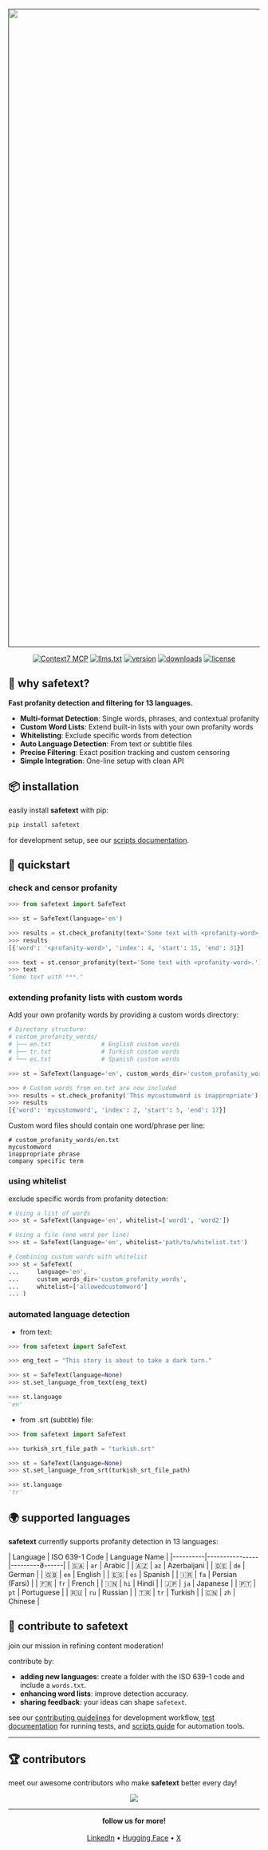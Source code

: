 <div align="center">
  <p>
    <a align="center" href="" target="_blank">
      <img
        width="1280"
        src="https://github.com/viddexa/safetext/assets/44926076/9af66dde-3a93-4c5b-b802-cb31dffcb2e5"
      >
    </a>
  </p>

[![Context7 MCP](https://img.shields.io/badge/Context7%20MCP-Indexed-blue)](https://context7.com/viddexa/safetext)
[![llms.txt](https://img.shields.io/badge/llms.txt-✓-brightgreen)](https://context7.com/viddexa/safetext/llms.txt)
[![version](https://badge.fury.io/py/safetext.svg)](https://badge.fury.io/py/safetext)
[![downloads](https://pepy.tech/badge/safetext)](https://pepy.tech/project/safetext)
[![license](https://img.shields.io/pypi/l/safetext)](LICENSE)

</div>

## 🤔 why safetext?

**Fast profanity detection and filtering for 13 languages.**

- **Multi-format Detection**: Single words, phrases, and contextual profanity
- **Custom Word Lists**: Extend built-in lists with your own profanity words
- **Whitelisting**: Exclude specific words from detection
- **Auto Language Detection**: From text or subtitle files
- **Precise Filtering**: Exact position tracking and custom censoring
- **Simple Integration**: One-line setup with clean API

## 📦 installation

easily install **safetext** with pip:

```bash
pip install safetext
```

for development setup, see our [scripts documentation](scripts/README.md).

## 🎯 quickstart

### check and censor profanity

```python
>>> from safetext import SafeText

>>> st = SafeText(language='en')

>>> results = st.check_profanity(text='Some text with <profanity-word>.')
>>> results
[{'word': '<profanity-word>', 'index': 4, 'start': 15, 'end': 31}]

>>> text = st.censor_profanity(text='Some text with <profanity-word>.')
>>> text
"Some text with ***."
```

### extending profanity lists with custom words

Add your own profanity words by providing a custom words directory:

```python
# Directory structure:
# custom_profanity_words/
# ├── en.txt              # English custom words
# ├── tr.txt              # Turkish custom words
# └── es.txt              # Spanish custom words

>>> st = SafeText(language='en', custom_words_dir='custom_profanity_words')

>>> # Custom words from en.txt are now included
>>> results = st.check_profanity('This mycustomword is inappropriate')
>>> results
[{'word': 'mycustomword', 'index': 2, 'start': 5, 'end': 17}]
```

Custom word files should contain one word/phrase per line:

```
# custom_profanity_words/en.txt
mycustomword
inappropriate phrase
company specific term
```

### using whitelist

exclude specific words from profanity detection:

```python
# Using a list of words
>>> st = SafeText(language='en', whitelist=['word1', 'word2'])

# Using a file (one word per line)
>>> st = SafeText(language='en', whitelist='path/to/whitelist.txt')

# Combining custom words with whitelist
>>> st = SafeText(
...     language='en', 
...     custom_words_dir='custom_profanity_words',
...     whitelist=['allowedcustomword']
... )
```

### automated language detection

- from text:

```python
>>> from safetext import SafeText

>>> eng_text = "This story is about to take a dark turn."

>>> st = SafeText(language=None)
>>> st.set_language_from_text(eng_text)

>>> st.language
'en'
```

- from .srt (subtitle) file:

```python
>>> from safetext import SafeText

>>> turkish_srt_file_path = "turkish.srt"

>>> st = SafeText(language=None)
>>> st.set_language_from_srt(turkish_srt_file_path)

>>> st.language
'tr'
```

## 🌍 supported languages

**safetext** currently supports profanity detection in 13 languages:

| Language | ISO 639-1 Code | Language Name |
|----------|----------------|---------∂------|
| 🇸🇦 | `ar` | Arabic |
| 🇦🇿 | `az` | Azerbaijani |
| 🇩🇪 | `de` | German |
| 🇬🇧 | `en` | English |
| 🇪🇸 | `es` | Spanish |
| 🇮🇷 | `fa` | Persian (Farsi) |
| 🇫🇷 | `fr` | French |
| 🇮🇳 | `hi` | Hindi |
| 🇯🇵 | `ja` | Japanese |
| 🇵🇹 | `pt` | Portuguese |
| 🇷🇺 | `ru` | Russian |
| 🇹🇷 | `tr` | Turkish |
| 🇨🇳 | `zh` | Chinese |

## 🤝 contribute to safetext

join our mission in refining content moderation!

contribute by:

- **adding new languages**: create a folder with the ISO 639-1 code and include a `words.txt`.
- **enhancing word lists**: improve detection accuracy.
- **sharing feedback**: your ideas can shape `safetext`.

see our [contributing guidelines](CONTRIBUTING.md) for development workflow, [test documentation](tests/README.md) for running tests, and [scripts guide](scripts/README.md) for automation tools.

______________________________________________________________________

## 🏆 contributors

meet our awesome contributors who make **safetext** better every day!

<p align="center">
    <a href="https://github.com/viddexa/safetext/graphs/contributors">
      <img src="https://contrib.rocks/image?repo=viddexa/safetext" />
    </a>
</p>

______________________________________________________________________

<div align="center">
  <b>follow us for more!</b>
  <br><br>
  <a href="https://www.linkedin.com/company/viddexa/">LinkedIn</a> • 
  <a href="https://huggingface.co/viddexa">Hugging Face</a> • 
  <a href="https://x.com/viddexa">X</a>
</div>